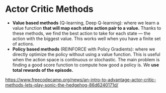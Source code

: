 # Actor Critic Methods

- **Value based methods** (Q-learning, Deep Q-learning): where we learn a value function **that will map each state action pair to a value.** Thanks to these methods, we find the best action to take for each state — the action with the biggest value. This works well when you have a finite set of actions.
- **Policy based methods** (REINFORCE with Policy Gradients): where we directly optimize the policy without using a value function. This is useful when the action space is continuous or stochastic. The main problem is finding a good score function to compute how good a policy is. We **use total rewards of the episode.**

https://www.freecodecamp.org/news/an-intro-to-advantage-actor-critic-methods-lets-play-sonic-the-hedgehog-86d6240171d/

